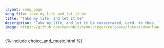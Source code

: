 ```yaml
---
layout: song_page
song_file: take_my_life_and_let_it_be
title: "Take my life, and let it be"
description: "Take my life, and let it be consecrated, Lord, to thee. Take my moments and my days; let them flow in ceaseless praise, let them flow in ceaseless pra... english theist 4part musicbyother textbyother chords"
image: https://github.com/kenanbit/hymn-singer/releases/latest/download/take_my_life_and_let_it_be-trad.png
---
```


{% include choice_and_music.html %}